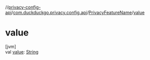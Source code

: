 //[privacy-config-api](../../../index.md)/[com.duckduckgo.privacy.config.api](../index.md)/[PrivacyFeatureName](index.md)/[value](value.md)

# value

[jvm]\
val [value](value.md): [String](https://kotlinlang.org/api/latest/jvm/stdlib/kotlin/-string/index.html)
